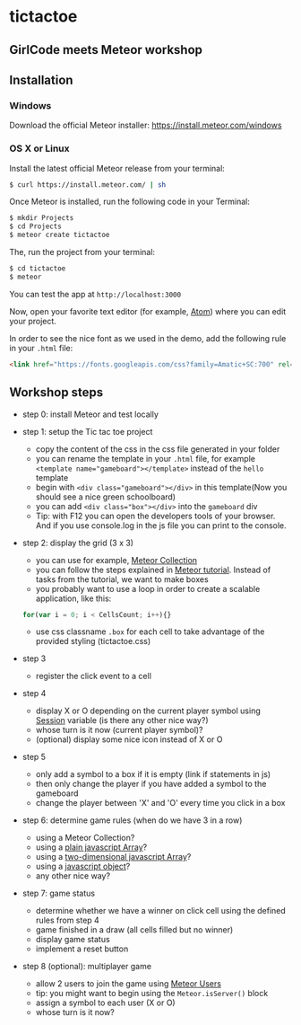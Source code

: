 # tictactoe
## GirlCode meets Meteor workshop

## Installation
### Windows
Download the official Meteor installer: https://install.meteor.com/windows

### OS X or Linux
Install the latest official Meteor release from your terminal:
``` sh
$ curl https://install.meteor.com/ | sh
```

Once Meteor is installed, run the following code in your Terminal:
```sh
$ mkdir Projects
$ cd Projects
$ meteor create tictactoe
```

The, run the project from your terminal:
``` sh
$ cd tictactoe
$ meteor
```

You can test the app at `http://localhost:3000`

Now, open your favorite text editor (for example, [Atom](https://atom.io/)) where you can edit your project.

In order to see the nice font as we used in the demo, add the following rule in your `.html` file:
```html
<link href="https://fonts.googleapis.com/css?family=Amatic+SC:700" rel="stylesheet" type="text/css">
```

## Workshop steps
- step 0: install Meteor and test locally
- step 1: setup the Tic tac toe project
  - copy the content of the css in the css file generated in your folder
  - you can rename the template in your `.html` file, for example `<template name="gameboard"></template>` instead of the `hello` template
  - begin with `<div class="gameboard"></div>` in this template(Now you should see a nice green schoolboard)
  - you can add `<div class="box"></div>` into the `gameboard` div
  - Tip: with F12 you can open the developers tools of your browser. And if you use console.log in the js file you can print to the console.
- step 2: display the grid (3 x 3)
    - you can use for example, [Meteor Collection](http://docs.meteor.com/#/full/mongo_collection)
    - you can follow the steps explained in [Meteor tutorial](https://www.meteor.com/tutorials/blaze/templates). Instead of tasks from the tutorial, we want to make boxes
    - you probably want to use a loop in order to create a scalable application, like this:
    ```javascript
    for(var i = 0; i < CellsCount; i++){}
    ```
    - use css classname `.box` for each cell to take advantage of the provided styling (tictactoe.css)
- step 3
  - register the click event to a cell
- step 4  
  - display X or O depending on the current player symbol using [Session](http://docs.meteor.com/#/full/session) variable (is there any other nice way?)
  - whose turn is it now (current player symbol)?
  - (optional) display some nice icon instead of X or O
- step 5
  - only add a symbol to a box if it is empty (link if statements in js)
  - then only change the player if you have added a symbol to the gameboard
  - change the player between 'X' and 'O' every time you click in a box


- step 6: determine game rules (when do we have 3 in a row)
  - using a Meteor Collection?
  - using a [plain javascript Array](https://developer.mozilla.org/en-US/docs/Web/JavaScript/Reference/Global_Objects/Array)?
  - using a [two-dimensional javascript Array](http://stackoverflow.com/questions/966225/how-can-i-create-a-two-dimensional-array-in-javascript)?
  - using a [javascript object](https://developer.mozilla.org/en-US/docs/Web/JavaScript/Reference/Operators/Object_initializer)?
  - any other nice way?
- step 7: game status
  - determine whether we have a winner on click cell using the defined rules from step 4
  - game finished in a draw (all cells filled but no winner)
  - display game status
  - implement a reset button
- step 8 (optional): multiplayer game
  - allow 2 users to join the game using [Meteor Users](http://docs.meteor.com/#/full/meteor_user)
  - tip: you might want to begin using the `Meteor.isServer()` block
  - assign a symbol to each user (X or O)
  - whose turn is it now?
